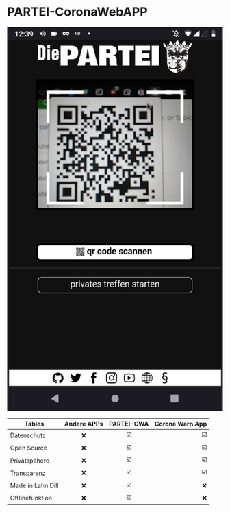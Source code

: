 # PARTEI-CoronaWebAPP

![](https://raw.githubusercontent.com/DiePARTEILahnDill/PARTEI-CoronaWebAPP/main/signal-2021-04-12-004000.png)

| Tables        | Andere APPs           | PARTEI-CWA  | Corona Warn App | 
| ------------- |:-------------:|:-------------:| -----:|
| Datenschutz      | ❌ | ☑️ | ☑️ |
| Open Source      | ❌ | ☑️ | ☑️ |
| Privatspähere | ❌ | ☑️ | ☑️ |
| Transparenz | ❌ | ☑️ | ☑️ |
| Made in Lahn Dill | ❌ | ☑️ | ❌  |
| Offlinefunktion | ❌ | ☑️ | ❌  |
